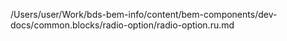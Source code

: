 /Users/user/Work/bds-bem-info/content/bem-components/dev-docs/common.blocks/radio-option/radio-option.ru.md